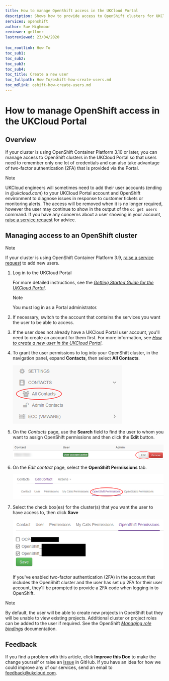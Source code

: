 ```yaml
---
title: How to manage OpenShift access in the UKCloud Portal
description: Shows how to provide access to OpenShift clusters for UKCloud Portal users so that they can benefit from two-factor authentication (2FA)
services: openshift
author: Sue Highmoor
reviewer: gellner
lastreviewed: 23/04/2020

toc_rootlink: How To
toc_sub1: 
toc_sub2:
toc_sub3:
toc_sub4:
toc_title: Create a new user
toc_fullpath: How To/oshift-how-create-users.md
toc_mdlink: oshift-how-create-users.md
---
```


# How to manage OpenShift access in the UKCloud Portal

## Overview

If your cluster is using OpenShift Container Platform 3.10 or later, you can manage access to OpenShift clusters in the UKCloud Portal so that users need to remember only one lot of credentials and can also take advantage of two-factor authentication (2FA) that is provided via the Portal.

> [!NOTE]
> UKCloud engineers will sometimes need to add their user accounts (ending in *@ukcloud.com*) to your UKCloud Portal account and OpenShift environment to diagnose issues in response to customer tickets or monitoring alerts. The access will be removed when it is no longer required, however the user may continue to show in the output of the `oc get users` command. If you have any concerns about a user showing in your account, [raise a service request](../portal/ptl-how-use-my-calls.md) for advice.

## Managing access to an OpenShift cluster

> [!NOTE]
> If your cluster is using OpenShift Container Platform 3.9, [raise a service request](../portal/ptl-how-use-my-calls.md) to add new users.

1. Log in to the UKCloud Portal

    For more detailed instructions, see the [*Getting Started Guide for the UKCloud Portal*](../portal/ptl-gs.md).

    > [!NOTE]
    > You must log in as a Portal administrator.

2. If necessary, switch to the account that contains the services you want the user to be able to access.

3. If the user does not already have a UKCloud Portal user account, you'll need to create an account for them first. For more information, see [*How to create a new user in the UKCloud Portal*](../portal/ptl-how-create-users.md).

4. To grant the user permissions to log into your OpenShift cluster, in the navigation panel, expand **Contacts**, then select **All Contacts**.

    ![All Contacts menu option in UKCloud Portal](images/ptl-menu-all-contacts.png)

5. On the *Contacts* page, use the **Search** field to find the user to whom you want to assign OpenShift permissions and then click the **Edit** button.

    ![Edit button for Portal contact](images/ptl-contacts-btn-edit.png)

6. On the *Edit contact* page, select the **OpenShift Permissions** tab.

    ![OpenShift permissions tab for Portal contact](images/ptl-contacts-tab-oshift-permissions.png)
    
7. Select the check box(es) for the cluster(s) that you want the user to have access to, then click **Save**

    ![OpenShift permissions checkboxes](images/ptl-oshift-permissions-checkboxes.png)

    If you've enabled two-factor authentication (2FA) in the account that includes the OpenShift cluster and the user has set up 2FA for their user account, they'll be prompted to provide a 2FA code when logging in to OpenShift.
    
> [!NOTE]
> By default, the user will be able to create new projects in OpenShift but they will be unable to view existing projects. Additional cluster or project roles can be added to the user if required. See the OpenShift [*Managing role bindings*](https://docs.openshift.com/container-platform/3.11/admin_guide/manage_rbac.html#managing-role-bindings) documentation.

## Feedback

If you find a problem with this article, click **Improve this Doc** to make the change yourself or raise an [issue](https://github.com/UKCloud/documentation/issues) in GitHub. If you have an idea for how we could improve any of our services, send an email to <feedback@ukcloud.com>.
